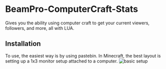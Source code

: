 # BeamPro-ComputerCraft-Stats
Gives you the ability using computer craft to get your current viewers, followers, and more, all with LUA.

## Installation ##
To use, the easiest way is by using pastebin. In Minecraft, the best layout is setting up a 1x3 monitor setup attached to a computer.
![basic setup](https://github.com/darkgoldblade01/BeamPro-ComputerCraft-Stats/blob/master/images/basic-setup.png)
